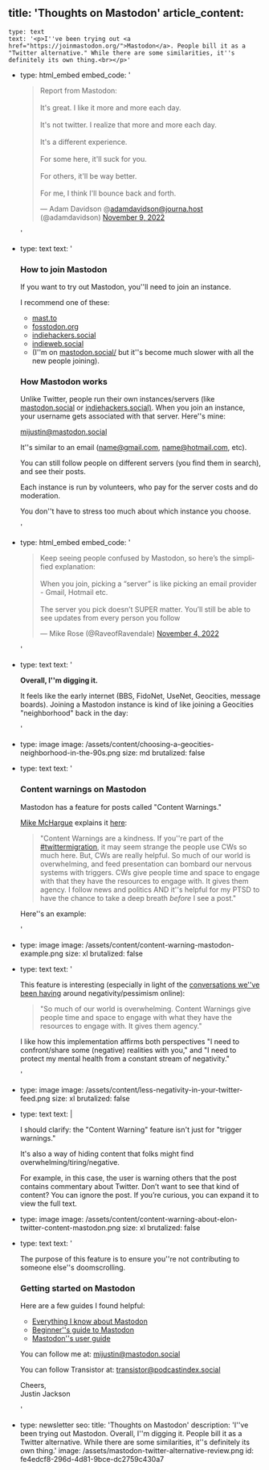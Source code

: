 title: 'Thoughts on Mastodon'
article_content:
  -
    type: text
    text: '<p>I''ve been trying out <a href="https://joinmastodon.org/">Mastodon</a>. People bill it as a "Twitter alternative." While there are some similarities, it''s definitely its own thing.<br></p>'
  -
    type: html_embed
    embed_code: '<blockquote class="twitter-tweet tw-align-center"><p lang="en" dir="ltr">Report from Mastodon:<br><br>It&#39;s great. I like it more and more each day. <br><br>It&#39;s not twitter. I realize that more and more each day. <br><br>It&#39;s a different experience. <br><br>For some here, it&#39;ll suck for you. <br><br>For others, it&#39;ll be way better. <br><br>For me, I think I&#39;ll bounce back and forth.</p>&mdash; Adam Davidson @adamdavidson@journa.host (@adamdavidson) <a href="https://twitter.com/adamdavidson/status/1590336645576130562?ref_src=twsrc%5Etfw">November 9, 2022</a></blockquote> <script async src="https://platform.twitter.com/widgets.js" charset="utf-8"></script>'
  -
    type: text
    text: '<h3>How to join Mastodon</h3><p>If you want to try out Mastodon, you''ll need to join an instance.</p><p>I recommend one of these:</p><ul><li><a href="https://mas.to/explore">mast.to</a></li><li><a href="https://fosstodon.org/about">fosstodon.org</a></li><li><a href="https://indiehackers.social/">indiehackers.social</a>&nbsp;</li><li><a href="https://indieweb.social/about">indieweb.social</a></li><li>(I''m on&nbsp;<a href="https://mastodon.social/">mastodon.social/</a>&nbsp;but it''s become much slower with all the new people joining).</li></ul><h3>How Mastodon works</h3><p>Unlike Twitter, people run their own instances/servers (like <a href="https://mastodon.social/">mastodon.social</a> or <a href="https://indiehackers.socia">indiehackers.social)</a>. When you join an instance, your username gets associated with that server. Here''s mine:</p><p><a href="https://mastodon.social/@mijustin">mijustin@mastodon.social</a></p><p>It''s similar to an email (name@gmail.com, name@hotmail.com, etc).</p><p>You can still follow people on different servers (you find them in search), and see their posts.</p><p>Each instance is run by volunteers, who pay for the server costs and do moderation.</p><p>You don''t have to stress too much about which instance you choose.</p>'
  -
    type: html_embed
    embed_code: '<blockquote class="twitter-tweet tw-align-center"><p lang="en" dir="ltr">Keep seeing people confused by Mastodon, so here’s the simplified explanation:<br><br>When you join, picking a “server” is like picking an email provider - Gmail, Hotmail etc. <br><br>The server you pick doesn’t SUPER matter. You’ll still be able to see updates from every person you follow</p>&mdash; Mike Rose (@RaveofRavendale) <a href="https://twitter.com/RaveofRavendale/status/1588541661331980289?ref_src=twsrc%5Etfw">November 4, 2022</a></blockquote> <script async src="https://platform.twitter.com/widgets.js" charset="utf-8"></script>'
  -
    type: text
    text: '<p><strong>Overall, I''m digging it. </strong></p><p>It feels like the early internet (BBS, FidoNet, UseNet, Geocities, message boards). Joining a Mastodon instance is kind of like joining a Geocities "neighborhood" back in the day:</p>'
  -
    type: image
    image: /assets/content/choosing-a-geocities-neighborhood-in-the-90s.png
    size: md
    brutalized: false
  -
    type: text
    text: '<h3>Content warnings on Mastodon</h3><p>Mastodon has a feature for posts called "Content Warnings." </p><p><a href="https://robot.rodeo/@mike"><u>Mike McHargue</u></a> explains it <a href="https://robot.rodeo/@mike/109270985467672999">here</a>:</p><blockquote><p>"Content Warnings are a kindness. If you''re part of the <a href="https://robot.rodeo/tags/twittermigration">#twittermigration</a>, it may seem strange the people use CWs so much here. But, CWs are really helpful. So much of our world is overwhelming, and feed presentation can bombard our nervous systems with triggers. CWs give people time and space to engage with that they have the resources to engage with. It gives them agency. I follow news and politics AND it''s helpful for my PTSD to have the chance to take a deep breath *before* I see a post."</p></blockquote><p>Here''s an example:</p>'
  -
    type: image
    image: /assets/content/content-warning-mastodon-example.png
    size: xl
    brutalized: false
  -
    type: text
    text: '<p>This feature is interesting (especially in light of the <a href="https://justinjackson.ca/pessimistic">conversations we''ve been having</a> around negativity/pessimism online):</p><blockquote><p>"So much of our world is overwhelming. Content Warnings give people time and space to engage with what they have the resources to engage with. It gives them agency."</p></blockquote><p>I like how this implementation affirms both perspectives "I need to confront/share some (negative) realities with you," and "I need to protect my mental health from a constant stream of negativity."</p>'
  -
    type: image
    image: /assets/content/less-negativity-in-your-twitter-feed.png
    size: xl
    brutalized: false
  -
    type: text
    text: |
      <p>I should clarify: the "Content Warning" feature isn't just for "trigger warnings."
      
      It's also a way of hiding content that folks might find overwhelming/tiring/negative.</p><p>For example, in this case, the user is warning others that the post contains commentary about Twitter. Don’t want to see that kind of content? You can ignore the post. If you’re curious, you can expand it to view the full text.</p>
  -
    type: image
    image: /assets/content/content-warning-about-elon-twitter-content-mastodon.png
    size: xl
    brutalized: false
  -
    type: text
    text: '<p>The purpose of this feature is to ensure you''re not contributing to someone else''s doomscrolling.</p><h3>Getting started on Mastodon</h3><p>Here are a few guides I found helpful:</p><ul><li><a href="https://blog.djnavarro.net/posts/2022-11-03_what-i-know-about-mastodon/">Everything I know about Mastodon</a></li><li><a href="https://techcrunch.com/2022/11/08/what-is-mastodon/">Beginner''s guide to Mastodon</a></li><li><a href="https://docs.framasoft.org/en/mastodon/User-guide.html">Mastodon''s user guide</a></li></ul><p>You can follow me at: <a href="https://mastodon.social/@mijustin">mijustin@mastodon.social</a></p><p>You can follow Transistor at: <a href="https://podcastindex.social/web/@transistor">transistor@podcastindex.social</a></p><p>Cheers,<br>Justin Jackson</p>'
  -
    type: newsletter
seo:
  title: 'Thoughts on Mastodon'
  description: 'I''ve been trying out Mastodon. Overall, I''m digging it. People bill it as a Twitter alternative. While there are some similarities, it''s definitely its own thing.'
  image: /assets/mastodon-twitter-alternative-review.png
id: fe4edcf8-296d-4d81-9bce-dc2759c430a7
